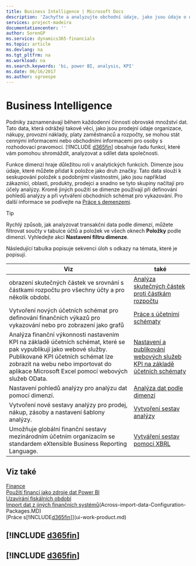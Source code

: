 ```yaml
---
title: Business Intelligence | Microsoft Docs
description: 'Zachyťte a analyzujte obchodní údaje, jako jsou údaje o obratu, nákupech, provozních nákladech, platech zaměstnanců a rozpočtech,které mohou být cennými informacemi pro analytické služby nebo pro rozhodování.'
services: project-madeira
documentationcenter: ''
author: SorenGP
ms.service: dynamics365-financials
ms.topic: article
ms.devlang: na
ms.tgt_pltfrm: na
ms.workload: na
ms.search.keywords: 'bi, power BI, analysis, KPI'
ms.date: 06/16/2017
ms.author: sgroespe
---
```

# <a name="business-intelligence"></a>Business Intelligence
Podniky zaznamenávají během každodenní činnosti obrovské množství dat. Tato data, která odrážejí takové věci, jako jsou prodejní údaje organizace, nákupy, provozní náklady, platy zaměstnanců a rozpočty, se mohou stát cennými informacemi nebo obchodními informacemi pro osoby s rozhodovací pravomocí. [!INCLUDE [d365fin](includes/d365fin_md.md)] obsahuje řadu funkcí, které vám pomohou shromáždit, analyzovat a sdílet data společnosti.

Funkce dimenzí hraje důležitou roli v analytických funkcích. Dimenze jsou údaje, které můžete přidat k položce jako druh značky. Tato data slouží k seskupování položek s podobnými vlastnostmi, jako jsou například zákazníci, oblasti, produkty, prodejci a snadno se tyto skupiny načítají pro účely analýzy. Kromě jiných použití se dimenze používají při definování pohledů analýzy a při vytváření obchodních schémat pro vykazování. Pro další informace se podívejte na [Práce s demenzemi](finance-dimensions.md).

> [!TIP]
> Rychlý způsob, jak analyzovat transakční data podle dimenzí, můžete filtrovat součty v tabulce účtů a položek ve všech oknech **Položky** podle dimenzí. Vyhledejte akci **Nastavení filtru dimenze**.  

Následující tabulka popisuje sekvenci úloh s odkazy na témata, které je popisují.  

| Viz | také |
| --- | --- |
|obrazení skutečných částek ve srovnání s částkami rozpočtu pro všechny účty a pro několik období.|[Analýza skutečných částek proti částkám rozpočtu](bi-how-analyze-actual-versus-budget.md)|
|Vytvoření nových účetních schémat pro definování finančních výkazů pro vykazování nebo pro zobrazení jako grafů|[Práce s účetními schématy](bi-how-work-account-schedule.md)|
|Analýza finanční výkonnosti nastavením KPI na základě účetních schémat, které se pak vypublikují jako webové služby. Publikované KPI účetních schémat lze zobrazit na webu nebo importovat do aplikace Microsoft Excel pomocí webových služeb OData.|[Nastavení a publikování webových služeb KPI na základě účetních schématy](bi-how-to-set-up-and-publish-kpi-web-services-based-on-account-schedules.md)|
|Nastavení pohledů analýzy pro analýzu dat pomocí dimenzí.|[Analýza dat podle dimenzí](bi-how-analyze-data-dimension.md)|
|Vytvoření nové sestavy analýzy pro prodej, nákup, zásoby a nastavení šablony analýzy.|[Vytvoření sestav analýzy](bi-how-create-analysis-views-reports.md)|
|Umožňuje globální finanční sestavy mezinárodním účetním organizacím se standardem eXtensible Business Reporting Language.|[Vytváření sestav pomocí XBRL](bi-create-reports-with-xbrl.md)|

## <a name="see-also"></a>Viz také
[Finance](finance.md)    
[Použití financí jako zdroje dat Power BI](across-how-use-financials-data-source-powerbi.md)  
[Uzavírání fiskálních období](year-close-years-periods.md)  
[Import dat z jiných finančních systémů](across-import-data-configuration-packages.md)(Across-import-data-Configuration-Packages.MD)  
[Práce s[!INCLUDE[d365fin](includes/d365fin_md.md)]](ui-work-product.md)

## [!INCLUDE [d365fin](includes/free_trial_md.md)]  
## [!INCLUDE [d365fin](includes/training_link_md.md)]
